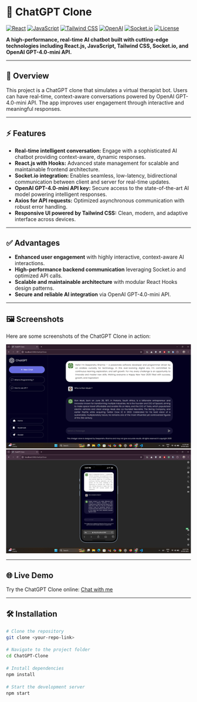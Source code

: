 # 🚀 ChatGPT Clone

[![React](https://img.shields.io/badge/React-v16.8-blue)](https://reactjs.org/) 
[![JavaScript](https://img.shields.io/badge/JavaScript-ES6-yellow)](https://developer.mozilla.org/en-US/docs/Web/JavaScript)
[![Tailwind CSS](https://img.shields.io/badge/TailwindCSS-v3.3-blueviolet)](https://tailwindcss.com/)
[![OpenAI](https://img.shields.io/badge/OpenAI-GPT--4.0--mini-brightgreen)](https://openai.com/)
[![Socket.io](https://img.shields.io/badge/Socket.io-v4.6.1-orange)](https://socket.io/)
[![License](https://img.shields.io/badge/License-MIT-green)](LICENSE)

**A high-performance, real-time AI chatbot built with cutting-edge technologies including React.js, JavaScript, Tailwind CSS, Socket.io, and OpenAI GPT-4.0-mini API.**

---

## 🌟 Overview
This project is a ChatGPT clone that simulates a virtual therapist bot. Users can have real-time, context-aware conversations powered by OpenAI GPT-4.0-mini API. The app improves user engagement through interactive and meaningful responses.  

---

## ⚡ Features
- **Real-time intelligent conversation:** Engage with a sophisticated AI chatbot providing context-aware, dynamic responses.  
- **React.js with Hooks:** Advanced state management for scalable and maintainable frontend architecture.  
- **Socket.io integration:** Enables seamless, low-latency, bidirectional communication between client and server for real-time updates.  
- **OpenAI GPT-4.0-mini API key:** Secure access to the state-of-the-art AI model powering intelligent responses.  
- **Axios for API requests:** Optimized asynchronous communication with robust error handling.  
- **Responsive UI powered by Tailwind CSS:** Clean, modern, and adaptive interface across devices.  

---

## ✅ Advantages
- **Enhanced user engagement** with highly interactive, context-aware AI interactions.  
- **High-performance backend communication** leveraging Socket.io and optimized API calls.  
- **Scalable and maintainable architecture** with modular React Hooks design patterns.  
- **Secure and reliable AI integration** via OpenAI GPT-4.0-mini API.  

---

## 🖼 Screenshots
Here are some screenshots of the ChatGPT Clone in action:

![Home View](screenshots/home.png)  
![Mobile View](screenshots/mobileView.png)  

---

## 🌐 Live Demo
Try the ChatGPT Clone online: [Chat with me](https://chatgpt-clone-online.netlify.app/)

---

## 🛠 Installation

```bash
# Clone the repository
git clone <your-repo-link>

# Navigate to the project folder
cd ChatGPT-Clone

# Install dependencies
npm install

# Start the development server
npm start
